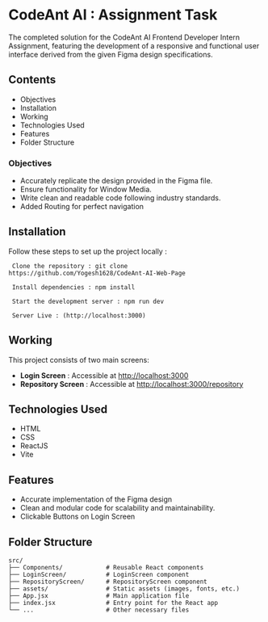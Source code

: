 # CodeAnt AI : Assignment Task

The completed solution for the CodeAnt AI Frontend Developer Intern Assignment, featuring the development of a responsive and functional user interface derived from the given Figma design specifications.

## Contents
- Objectives
- Installation
- Working
- Technologies Used
- Features
- Folder Structure

### Objectives
- Accurately replicate the design provided in the Figma file.
- Ensure functionality for Window Media.
- Write clean and readable code following industry standards.
- Added Routing for perfect navigation 

## Installation
Follow these steps to set up the project locally :
```plaintext
 Clone the repository : git clone https://github.com/Yogesh1628/CodeAnt-AI-Web-Page
```
```plaintext
 Install dependencies : npm install
```
```plaintext
 Start the development server : npm run dev
```
```plaintext
 Server Live : (http://localhost:3000)
```


## Working

This project consists of two main screens:

- **Login Screen** :        Accessible at [http://localhost:3000](http://localhost:3000)  
- **Repository Screen** :   Accessible at [http://localhost:3000/repository](http://localhost:3000/repository)

  
## Technologies Used
- HTML
- CSS
- ReactJS
- Vite

## Features
- Accurate implementation of the Figma design 
- Clean and modular code for scalability and maintainability.
- Clickable Buttons on Login Screen 

## Folder Structure
```plaintext
src/
├── Components/            # Reusable React components
├── LoginScreen/           # LoginScreen component
├── RepositoryScreen/      # RepositoryScreen component
├── assets/                # Static assets (images, fonts, etc.)
├── App.jsx                # Main application file
├── index.jsx              # Entry point for the React app
└── ...                    # Other necessary files

